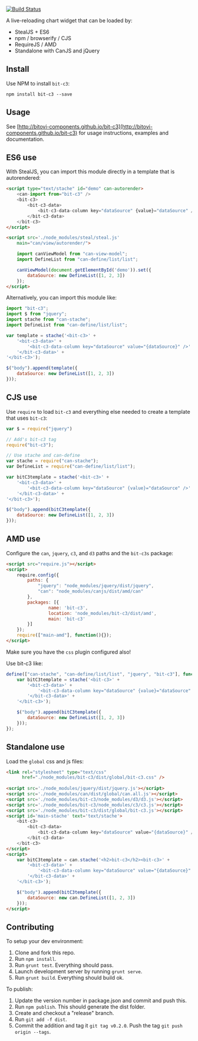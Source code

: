 [![Build Status](https://travis-ci.org/bitovi-components/bit-c3.svg?branch=master)](https://travis-ci.org/bitovi-components/bit-c3)

A live-reloading chart widget that can be loaded by:

- StealJS + ES6
- npm / browserify / CJS
- RequireJS / AMD
- Standalone with CanJS and jQuery

## Install

Use NPM to install `bit-c3`:

`npm install bit-c3 --save`

## Usage

See [http://bitovi-components.github.io/bit-c3](http://bitovi-components.github.io/bit-c3) for usage instructions, examples and documentation.

## ES6 use

With StealJS, you can import this module directly in a template that is autorendered:

```html
<script type="text/stache" id="demo" can-autorender>
	<can-import from="bit-c3" />
	<bit-c3>
		<bit-c3-data>
			<bit-c3-data-column key="dataSource" {value}="dataSource" />
		</bit-c3-data>
	</bit-c3>
</script>

<script src='./node_modules/steal/steal.js'
	main="can/view/autorender/">

	import canViewModel from "can-view-model";
	import DefineList from "can-define/list/list";

	canViewModel(document.getElementById('demo')).set({
		dataSource: new DefineList([1, 2, 3])
	});
</script>

```

Alternatively, you can import this module like:

```js
import "bit-c3";
import $ from "jquery";
import stache from "can-stache";
import DefineList from "can-define/list/list";

var template = stache('<bit-c3>' +
	'<bit-c3-data>' +
		'<bit-c3-data-column key="dataSource" value="{dataSource}" />' +
	'</bit-c3-data>' +
'</bit-c3>');

$("body").append(template({
	dataSource: new DefineList([1, 2, 3])
}));

```

## CJS use

Use `require` to load `bit-c3` and everything else
needed to create a template that uses `bit-c3`:

```js
var $ = require("jquery")

// Add's bit-c3 tag
require("bit-c3");

// Use stache and can-define
var stache = require("can-stache");
var DefineList = require("can-define/list/list");

var bitC3template = stache('<bit-c3>' +
    '<bit-c3-data>' +
        '<bit-c3-data-column key="dataSource" {value}="dataSource" />' +
    '</bit-c3-data>' +
'</bit-c3>');

$("body").append(bitC3template({
    dataSource: new DefineList([1, 2, 3])
}));

```

## AMD use

Configure the `can`, `jquery`, `c3`, and `d3` paths and the `bit-c3s` package:

```html
<script src="require.js"></script>
<script>
	require.config({
	    paths: {
	        "jquery": "node_modules/jquery/dist/jquery",
	        "can": "node_modules/canjs/dist/amd/can"
	    },
	    packages: [{
		    	name: 'bit-c3',
		    	location: 'node_modules/bit-c3/dist/amd',
		    	main: 'bit-c3'
	    }]
	});
	require(["main-amd"], function(){});
</script>
```

Make sure you have the `css` plugin configured also!

Use bit-c3 like:

```js
define(["can-stache", "can-define/list/list", "jquery", "bit-c3"], function(stache, DefineList, $) {
	var bitC3template = stache('<bit-c3>' +
	    '<bit-c3-data>' +
	        '<bit-c3-data-column key="dataSource" {value}="dataSource" />' +
	    '</bit-c3-data>' +
	'</bit-c3>');

	$("body").append(bitC3template({
	    dataSource: new DefineList([1, 2, 3])
	}));
});
```

## Standalone use

Load the `global` css and js files:

```html
<link rel="stylesheet" type="text/css" 
      href="./node_modules/bit-c3/dist/global/bit-c3.css" />
      
<script src='./node_modules/jquery/dist/jquery.js'></script>
<script src='./node_modules/can/dist/global/can.all.js'></script>
<script src='./node_modules/bit-c3/node_modules/d3/d3.js'></script>
<script src='./node_modules/bit-c3/node_modules/c3/c3.js'></script>
<script src='./node_modules/bit-c3/dist/global/bit-c3.js'></script>
<script id='main-stache' text='text/stache'>
	<bit-c3>
		<bit-c3-data>
			<bit-c3-data-column key="dataSource" value="{dataSource}" />
		</bit-c3-data>
	</bit-c3>
</script>
<script>
	var bitC3template = can.stache('<h2>bit-c3</h2><bit-c3>' +
	    '<bit-c3-data>' +
	        '<bit-c3-data-column key="dataSource" value="{dataSource}" />' +
	    '</bit-c3-data>' +
	'</bit-c3>');

	$("body").append(bitC3template({
	    dataSource: new can.DefineList([1, 2, 3])
	}));
</script>
```

## Contributing

To setup your dev environment:

1. Clone and fork this repo.  
2. Run `npm install`.
3. Run `grunt test`. Everything should pass.
4. Launch development server by running `grunt serve`.
5. Run `grunt build`.  Everything should build ok.

To publish:

1.  Update the version number in package.json and commit and push this.
2.  Run `npm publish`.  This should generate the dist folder.
3.  Create and checkout a "release" branch.
4.  Run `git add -f dist`.
5.  Commit the addition and tag it `git tag v0.2.0`.  Push the tag `git push origin --tags`.
